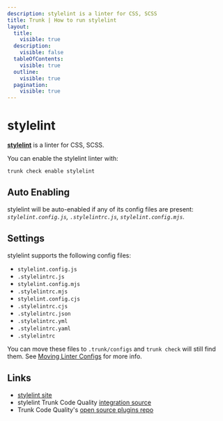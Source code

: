 ```yaml
---
description: stylelint is a linter for CSS, SCSS
title: Trunk | How to run stylelint
layout:
  title:
    visible: true
  description:
    visible: false
  tableOfContents:
    visible: true
  outline:
    visible: true
  pagination:
    visible: true
---
```


# stylelint

[**stylelint**](https://github.com/stylelint/stylelint#readme) is a linter for CSS, SCSS.

You can enable the stylelint linter with:

```shell
trunk check enable stylelint
```

## Auto Enabling

stylelint will be auto-enabled if any of its config files are present: *`stylelint.config.js`, `.stylelintrc.js`, `stylelint.config.mjs`*.

## Settings

stylelint supports the following config files:
* `stylelint.config.js`
* `.stylelintrc.js`
* `stylelint.config.mjs`
* `.stylelintrc.mjs`
* `stylelint.config.cjs`
* `.stylelintrc.cjs`
* `.stylelintrc.json`
* `.stylelintrc.yml`
* `.stylelintrc.yaml`
* `.stylelintrc`

You can move these files to `.trunk/configs` and `trunk check` will still find them. See [Moving Linter Configs](..#moving-linter-configs) for more info.




## Links

- [stylelint site](https://github.com/stylelint/stylelint#readme)
- stylelint Trunk Code Quality [integration source](https://github.com/trunk-io/plugins/tree/main/linters/stylelint)
- Trunk Code Quality's [open source plugins repo](https://github.com/trunk-io/plugins/tree/main)
